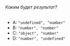 ###### Каким будет результат?

-   A: `"undefined", "number"`
-   B: `"number", "number"`
-   C: `"object", "number"`
-   D: `"number", "undefined"`
